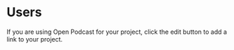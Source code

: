 # Users

If you are using Open Podcast for your project, click the edit button to add a
link to your project.
